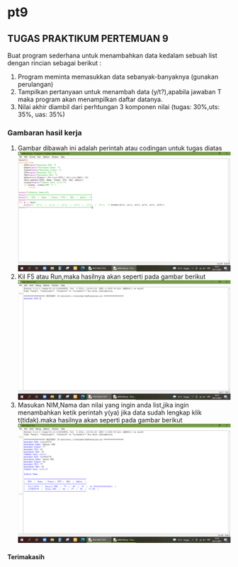 # pt9
## TUGAS PRAKTIKUM PERTEMUAN 9
Buat program sederhana untuk menambahkan data kedalam sebuah list dengan rincian sebagai berikut :
1. Program meminta memasukkan data sebanyak-banyaknya (gunakan perulangan)
2. Tampilkan pertanyaan untuk menambah data (y/t?),apabila jawaban T maka program akan menampilkan daftar datanya.
3. Nilai akhir diambil dari perhtungan 3 komponen nilai (tugas: 30%,uts: 35%, uas: 35%)
### Gambaran hasil kerja
1. Gambar dibawah ini adalah perintah atau codingan untuk tugas diatas 
![gambar1](screenshot/Screenshot1.png)
2. Kil F5 atau Run,maka hasilnya akan seperti pada gambar berikut
![gambar2](screenshot/Screenshot2.png)
3. Masukan NIM,Nama dan nilai yang ingin anda list,jika ingin menambahkan ketik perintah y(ya) jika data sudah lengkap klik t(tidak).maka hasilnya akan seperti pada gambar berikut
![gambar3](screenshot/Screenshot3.png)
#### Terimakasih